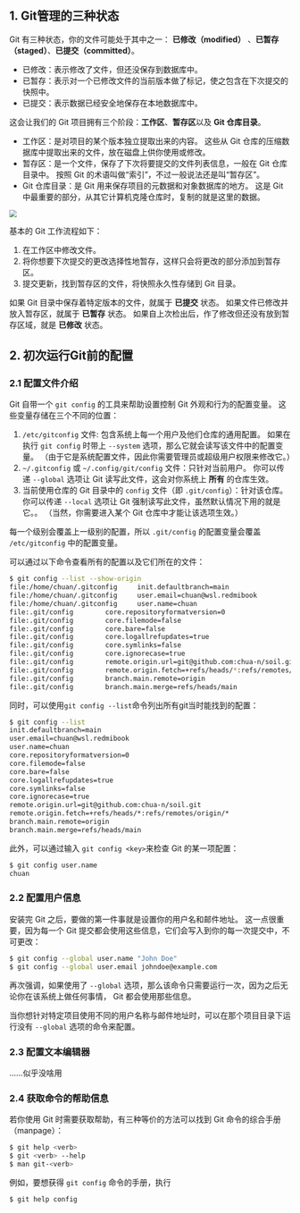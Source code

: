 ## 1. Git管理的三种状态

 Git 有三种状态，你的文件可能处于其中之一： **已修改（modified）** 、**已暂存（staged）**、**已提交（committed）**。

- 已修改：表示修改了文件，但还没保存到数据库中。
- 已暂存：表示对一个已修改文件的当前版本做了标记，使之包含在下次提交的快照中。
- 已提交：表示数据已经安全地保存在本地数据库中。

这会让我们的 Git 项目拥有三个阶段：**工作区**、**暂存区**以及 **Git 仓库目录**。

- 工作区：是对项目的某个版本独立提取出来的内容。 这些从 Git 仓库的压缩数据库中提取出来的文件，放在磁盘上供你使用或修改。
- 暂存区：是一个文件，保存了下次将要提交的文件列表信息，一般在 Git 仓库目录中。 按照 Git 的术语叫做“索引”，不过一般说法还是叫“暂存区”。
- Git 仓库目录：是 Git 用来保存项目的元数据和对象数据库的地方。 这是 Git 中最重要的部分，从其它计算机克隆仓库时，复制的就是这里的数据。

<img src="https://chua-n.gitee.io/figure-bed/notebook/杂技/Git/1.png" style="zoom:80%;" />

基本的 Git 工作流程如下：

1. 在工作区中修改文件。
2. 将你想要下次提交的更改选择性地暂存，这样只会将更改的部分添加到暂存区。
3. 提交更新，找到暂存区的文件，将快照永久性存储到 Git 目录。

如果 Git 目录中保存着特定版本的文件，就属于 **已提交** 状态。 如果文件已修改并放入暂存区，就属于 **已暂存** 状态。 如果自上次检出后，作了修改但还没有放到暂存区域，就是 **已修改** 状态。

## 2. 初次运行Git前的配置

### 2.1 配置文件介绍

Git 自带一个 `git config` 的工具来帮助设置控制 Git 外观和行为的配置变量。 这些变量存储在三个不同的位置：

1. `/etc/gitconfig` 文件: 包含系统上每一个用户及他们仓库的通用配置。 如果在执行 `git config` 时带上 `--system` 选项，那么它就会读写该文件中的配置变量。 （由于它是系统配置文件，因此你需要管理员或超级用户权限来修改它。）
2. `~/.gitconfig` 或 `~/.config/git/config` 文件：只针对当前用户。 你可以传递 `--global` 选项让 Git 读写此文件，这会对你系统上 **所有** 的仓库生效。
3. 当前使用仓库的 Git 目录中的 `config` 文件（即 `.git/config`）：针对该仓库。 你可以传递 `--local` 选项让 Git 强制读写此文件，虽然默认情况下用的就是它。。 （当然，你需要进入某个 Git 仓库中才能让该选项生效。）

每一个级别会覆盖上一级别的配置，所以 `.git/config` 的配置变量会覆盖 `/etc/gitconfig` 中的配置变量。

可以通过以下命令查看所有的配置以及它们所在的文件：

```bash
$ git config --list --show-origin
file:/home/chuan/.gitconfig     init.defaultbranch=main
file:/home/chuan/.gitconfig     user.email=chuan@wsl.redmibook
file:/home/chuan/.gitconfig     user.name=chuan
file:.git/config        core.repositoryformatversion=0
file:.git/config        core.filemode=false
file:.git/config        core.bare=false
file:.git/config        core.logallrefupdates=true
file:.git/config        core.symlinks=false
file:.git/config        core.ignorecase=true
file:.git/config        remote.origin.url=git@github.com:chua-n/soil.git
file:.git/config        remote.origin.fetch=+refs/heads/*:refs/remotes/origin/*
file:.git/config        branch.main.remote=origin
file:.git/config        branch.main.merge=refs/heads/main
```

同时，可以使用`git config --list`命令列出所有git当时能找到的配置：

```bash
$ git config --list
init.defaultbranch=main
user.email=chuan@wsl.redmibook
user.name=chuan
core.repositoryformatversion=0
core.filemode=false
core.bare=false
core.logallrefupdates=true
core.symlinks=false
core.ignorecase=true
remote.origin.url=git@github.com:chua-n/soil.git
remote.origin.fetch=+refs/heads/*:refs/remotes/origin/*
branch.main.remote=origin
branch.main.merge=refs/heads/main
```

此外，可以通过输入 `git config <key>`来检查 Git 的某一项配置：

```bash
$ git config user.name
chuan
```

### 2.2 配置用户信息

安装完 Git 之后，要做的第一件事就是设置你的用户名和邮件地址。 这一点很重要，因为每一个 Git 提交都会使用这些信息，它们会写入到你的每一次提交中，不可更改：

```bash
$ git config --global user.name "John Doe"
$ git config --global user.email johndoe@example.com
```

再次强调，如果使用了 `--global` 选项，那么该命令只需要运行一次，因为之后无论你在该系统上做任何事情， Git 都会使用那些信息。

当你想针对特定项目使用不同的用户名称与邮件地址时，可以在那个项目目录下运行没有 `--global` 选项的命令来配置。

### 2.3 配置文本编辑器

......似乎没啥用

### 2.4 获取命令的帮助信息

若你使用 Git 时需要获取帮助，有三种等价的方法可以找到 Git 命令的综合手册（manpage）：

```bash
$ git help <verb>
$ git <verb> --help
$ man git-<verb>
```

例如，要想获得 `git config` 命令的手册，执行

```bash
$ git help config
```

